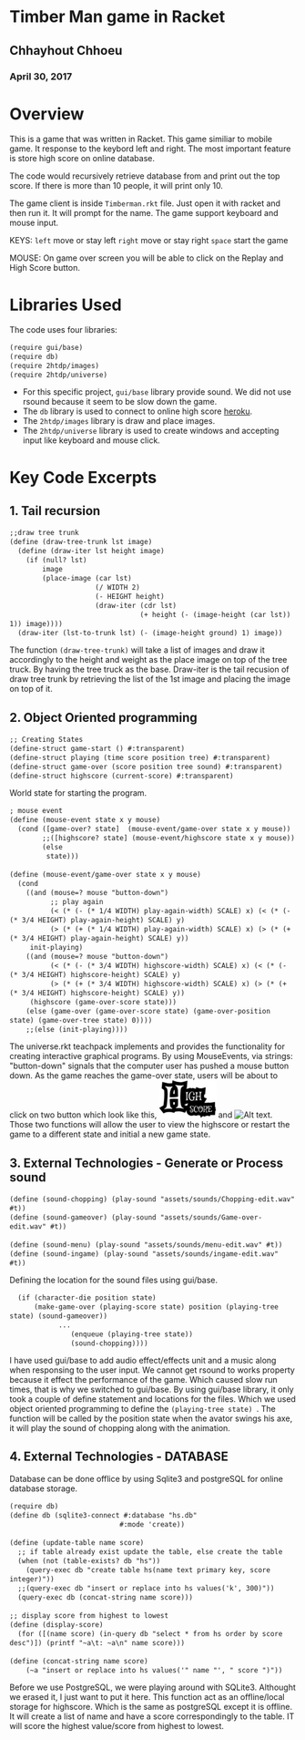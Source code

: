 # Timber Man game in Racket

## Chhayhout Chhoeu
### April 30, 2017

# Overview
This is a game that was written in Racket. This game similiar to mobile game. It response to the keybord left and right. The most important feature is store high score on online database.

The code would recursively retrieve database from and print out the top score. If there is more than 10 people, it will print only 10.

The game client is inside ```Timberman.rkt``` file. Just open it with racket and then run it. It will prompt for the name. The game support keyboard and mouse input.

KEYS:
```left``` move or stay left
```right``` move or stay right
```space``` start the game

MOUSE:
On game over screen you will be able to click on the Replay and High Score button.

# Libraries Used
The code uses four libraries:

```racket
(require gui/base)
(require db)
(require 2htdp/images)
(require 2htdp/universe)
```

* For this specific project, ```gui/base``` library provide sound. We did not use rsound because it seem to be slow down the game.
* The ```db``` library is used to connect to online high score [heroku](https://rocky-meadow-57997.herokuapp.com/).
* The ```2htdp/images``` library is draw and place images.
* The ```2htdp/universe``` library is used to create windows and accepting input like keyboard and mouse click.

# Key Code Excerpts

## 1. Tail recursion

```racket
;;draw tree trunk
(define (draw-tree-trunk lst image)
  (define (draw-iter lst height image)
    (if (null? lst)
        image
        (place-image (car lst)
                     (/ WIDTH 2)
                     (- HEIGHT height)
                     (draw-iter (cdr lst)
                                (+ height (- (image-height (car lst)) 1)) image))))
  (draw-iter (lst-to-trunk lst) (- (image-height ground) 1) image))
```
The function ```(draw-tree-trunk)``` will take a list of images and draw it accordingly to the height and weight as the place image on top of the tree truck. By having the tree truck as the base. Draw-iter is the tail recusion of draw tree trunk by retrieving the list of the 1st image and placing the image on top of it. 

## 2. Object Oriented programming

```racket
;; Creating States
(define-struct game-start () #:transparent)
(define-struct playing (time score position tree) #:transparent)
(define-struct game-over (score position tree sound) #:transparent)
(define-struct highscore (current-score) #:transparent)
```

World state for starting the program.

```racket
; mouse event
(define (mouse-event state x y mouse)
  (cond ([game-over? state]  (mouse-event/game-over state x y mouse))
        ;;([highscore? state] (mouse-event/highscore state x y mouse))
        (else
         state)))

(define (mouse-event/game-over state x y mouse)
  (cond
    ((and (mouse=? mouse "button-down")
          ;; play again
          (< (* (- (* 1/4 WIDTH) play-again-width) SCALE) x) (< (* (- (* 3/4 HEIGHT) play-again-height) SCALE) y)
          (> (* (+ (* 1/4 WIDTH) play-again-width) SCALE) x) (> (* (+ (* 3/4 HEIGHT) play-again-height) SCALE) y))
     init-playing)
    ((and (mouse=? mouse "button-down")
          (< (* (- (* 3/4 WIDTH) highscore-width) SCALE) x) (< (* (- (* 3/4 HEIGHT) highscore-height) SCALE) y)
          (> (* (+ (* 3/4 WIDTH) highscore-width) SCALE) x) (> (* (+ (* 3/4 HEIGHT) highscore-height) SCALE) y))
     (highscore (game-over-score state)))
    (else (game-over (game-over-score state) (game-over-position state) (game-over-tree state) 0))))
    ;;(else (init-playing))))
```

The universe.rkt teachpack implements and provides the functionality for creating interactive graphical programs. By using MouseEvents, via strings: "button-down" signals that the computer user has pushed a mouse button down. As the game reaches the game-over state, users will be about to click on two button which look like this, ![Alt text](assets/images/highscoreButton.png) and ![Alt text](assets/images/restartButton.png.png). Those two functions will allow the user to view the highscore or restart the game to a different state and initial a new game state.

## 3. External Technologies - Generate or Process sound

```racket
(define (sound-chopping) (play-sound "assets/sounds/Chopping-edit.wav" #t))
(define (sound-gameover) (play-sound "assets/sounds/Game-over-edit.wav" #t))

(define (sound-menu) (play-sound "assets/sounds/menu-edit.wav" #t))
(define (sound-ingame) (play-sound "assets/sounds/ingame-edit.wav" #t))

```
Defining the location for the sound files using gui/base.

```racket
  (if (character-die position state)
      (make-game-over (playing-score state) position (playing-tree state) (sound-gameover))        
            ...
               (enqueue (playing-tree state))
               (sound-chopping))))
```

I have used gui/base to add audio effect/effects unit and a music along when responsing to the user input. We cannot get rsound to works property because it effect the performance of the game. Which caused slow run times, that is why we switched to gui/base. By using gui/base library, it only took a couple of define statement and locations for the files. Which we used object oriented programming to define the ```(playing-tree state) ```. The function will be called by the position state when the avator swings his axe, it will play the sound of chopping along with the animation.

## 4. External Technologies - DATABASE

Database can be done offlice by using Sqlite3 and postgreSQL for online database storage.

```racket
(require db)
(define db (sqlite3-connect #:database "hs.db"
                           #:mode 'create))
                           
(define (update-table name score)
  ;; if table already exist update the table, else create the table
  (when (not (table-exists? db "hs"))
    (query-exec db "create table hs(name text primary key, score integer)"))
  ;;(query-exec db "insert or replace into hs values('k', 300)"))
  (query-exec db (concat-string name score)))

;; display score from highest to lowest
(define (display-score)
  (for ([(name score) (in-query db "select * from hs order by score desc")]) (printf "~a\t: ~a\n" name score)))

(define (concat-string name score)
    (~a "insert or replace into hs values('" name "', " score ")")) 
```

Before we use PostgreSQL, we were playing around with SQLite3. Althought we erased it, I just want to put it here. This function act as an offline/local storage for highscore. Which is the same as postgreSQL except it is offline. It will create a list of name and have a score correspondingly to the table. IT will score the highest value/score from highest to lowest. 

